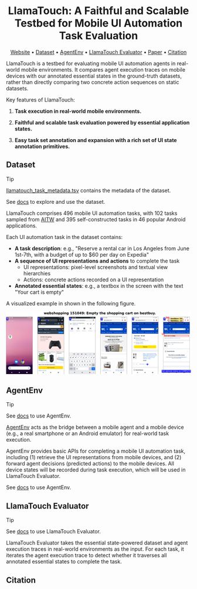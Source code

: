 <div align="center">
    <h1>LlamaTouch: A Faithful and Scalable Testbed for Mobile UI Automation Task Evaluation</h1>
</div>

<p align="center">
  <a href="https://example.com">Website</a> •
  <a href="#dataset">Dataset</a> •
  <a href="#agentenv">AgentEnv</a> •
  <a href="#llamatouch-evaluator">LlamaTouch Evaluator</a> •
  <a href="https://arxiv.org/">Paper</a> •
  <a href="#citation">Citation</a>
</p>

LlamaTouch is a testbed for evaluating mobile UI automation agents in real-world mobile environments.
It compares agent execution traces on mobile devices with our annotated essential states in the ground-truth datasets, rather than directly comparing two concrete action sequences on static datasets.

Key features of LlamaTouch:

1. **Task execution in real-world mobile environments.**
<!-- : Mobile UI automation agents execute tasks on real mobile devices with dynamic contents to reveal their real capabilities. -->

2. **Faithful and scalable task evaluation powered by essential application states.**
<!-- : Powered by the annotated application states in the ground-truth task interaction sequences, LlamaTouch accurately records and compares application states with pre-defined counterparts. -->

3. **Easy task set annotation and expansion with a rich set of UI state annotation primitives.**

## Dataset

> [!TIP]
> [llamatouch_task_metadata.tsv](https://github.com) contains the metadata of the dataset.
>
> See [docs](https://github.com) to explore and use the dataset.

LlamaTouch comprises 496 mobile UI automation tasks, with 102 tasks sampled from [AITW](https://arxiv.org/abs/2307.10088) and 395 self-constructed tasks in 46 popular Android applications.

Each UI automation task in the dataset contains:

- **A task description**: e.g., "Reserve a rental car in Los Angeles from June 1st-7th, with a budget of up to $60 per day on Expedia"
- **A sequence of UI representations and actions** to complete the task
    - UI representations: pixel-level screenshots and textual view hierarchies
    - Actions: concrete actions recorded on a UI representation
- **Annotated essential states**: e.g., a textbox in the screen with the text "Your cart is empty"

A visualized example in shown in the following figure.

<div align="center">
    <img src="src/example_task.png">
</div>

## AgentEnv

> [!TIP]
> See [docs](https://github.com) to use AgentEnv.

[AgentEnv](https://github.com/) acts as the bridge between a mobile agent and a mobile device (e.g., a real smartphone or an Android emulator) for real-world task execution.

AgentEnv provides basic APIs for completing a mobile UI automation task, including (1) retrieve the UI representations from mobile devices, and (2) forward agent decisions (predicted actions) to the mobile devices.
All device states will be recorded during task execution, which will be used in LlamaTouch Evaluator.

See [docs](https://github.com) to use AgentEnv.

## LlamaTouch Evaluator

> [!TIP]
> See [docs](https://github.com) to use LlamaTouch Evaluator.

LlamaTouch Evaluator takes the essential state-powered dataset and agent execution traces in real-world environments as the input.
For each task, it iterates the agent execution trace to detect whether it traverses all annotated essential states to complete the task.

## Citation

```
```